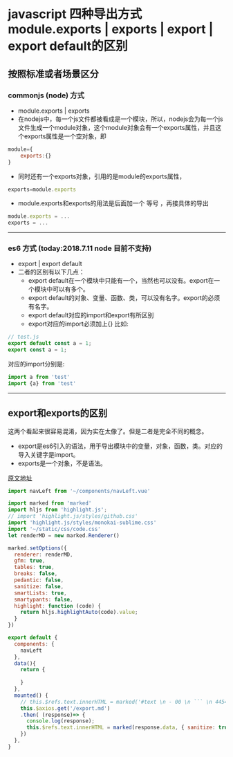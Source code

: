 # javascript 四种导出方式 module.exports | exports | export | export default的区别
## 按照标准或者场景区分
### commonjs (node) 方式
- module.exports | exports
- 在nodejs中，每一个js文件都被看成是一个模块，所以，nodejs会为每一个js文件生成一个module对象，这个module对象会有一个exports属性，并且这个exports属性是一个空对象，即
```javascript
module={
    exports:{}
}
```
- 同时还有一个exports对象，引用的是module的exports属性，
```javascript
exports=module.exports
```
- module.exports和exports的用法是后面加一个 等号 ，再接具体的导出
```javascript
module.exports = ...
exports = ...
```
---

### es6 方式 (today:2018.7.11 node 目前不支持)
- export | export default
- 二者的区别有以下几点：
    - export default在一个模块中只能有一个，当然也可以没有。export在一个模块中可以有多个。
    - export default的对象、变量、函数、类，可以没有名字。export的必须有名字。
    - export default对应的import和export有所区别
    - export对应的import必须加上{}
比如:
```javascript
// test.js
export default const a = 1;
export const a = 1;
```
对应的import分别是:
```javascript
import a from 'test'
import {a} from 'test'
```





---
## export和exports的区别 
这两个看起来很容易混淆，因为实在太像了。但是二者是完全不同的概念。
- export是es6引入的语法，用于导出模块中的变量，对象，函数，类。对应的导入关键字是import。 
- exports是一个对象，不是语法。



[原文地址](https://blog.csdn.net/caixiaowang/article/details/73441659)


```javascript
import navLeft from '~/components/navLeft.vue'

import marked from 'marked'
import hljs from 'highlight.js';
// import 'highlight.js/styles/github.css'
import 'highlight.js/styles/monokai-sublime.css'
import '~/static/css/code.css'
let renderMD = new marked.Renderer()

marked.setOptions({
  renderer: renderMD,
  gfm: true,
  tables: true,
  breaks: false,
  pedantic: false,
  sanitize: false,
  smartLists: true,
  smartypants: false,
  highlight: function (code) {
    return hljs.highlightAuto(code).value;
  }
})

export default {
  components: {
    navLeft
  },
  data(){
    return {
      
    }
  },
  mounted() {
    // this.$refs.text.innerHTML = marked('#text \n - 00 \n ``` \n 4454 \n ```', { sanitize: true })
    this.$axios.get('/export.md')
    .then( (response)=> {
      console.log(response);
      this.$refs.text.innerHTML = marked(response.data, { sanitize: true })
    })
  },
}
```
